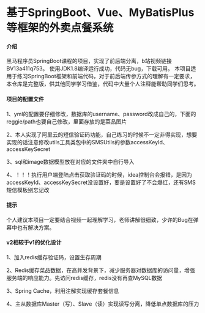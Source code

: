 # 基于SpringBoot、Vue、MyBatisPlus等框架的外卖点餐系统
#### 介绍
黑马程序员SpringBoot课程的项目，实现了前后端分离，b站视频链接BV13a411q753。 使用JDK1.8编译运行成功，代码无bug，下载可用。 本项目适用于练习SpringBoot框架和前端代码，对于前后端传参方式的理解有一定要求，本仓库是完整版，供其他同学学习借鉴，代码中大量个人注释能帮助同学们思考。

#### 项目的配置文件
1、yml的配置要仔细修改，数据库的username、password改成自己的，下面的reggie/path也要自己修改，里面存放的是菜品图片

2、本人实现了阿里云的短信验证码功能，自己练习的时候不一定非得实现，想要实现的话注意修改utils工具类包中的SMSUtils的参数accessKeyId、accessKeySecret

3、sql和image数据模型放在对应的文件夹中自行导入

4、！！！执行用户端登陆点击获取验证码的时候，idea控制台会报错，是因为accessKeyId、accessKeySecret没设置好，要是设置好了不会爆红，还有SMS短信模板别忘记改

#### 提示
个人建议本项目一定要结合视频一起理解学习，老师讲解很细致，少许的Bug在弹幕中也有解决方案。

#### v2相较于v1的优化设计
1、加入redis缓存验证码，设置生存周期

2、Redis缓存菜品数据，在高并发背景下，减少服务器对数据库的访问量，增强服务端的响应能力。先访问redis缓存，redis没有再查MySQL数据

3、Spring Cache，利用注解实现缓存套餐信息

4、主从数据库Master（写）、Slave（读）实现读写分离，降低单点数据库的压力

